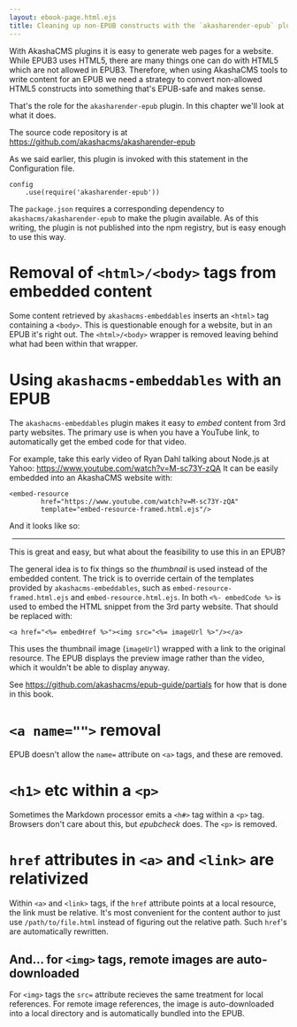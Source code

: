 ```yaml
---
layout: ebook-page.html.ejs
title: Cleaning up non-EPUB constructs with the `akasharender-epub` plugin
---
```


With AkashaCMS plugins it is easy to generate web pages for a website.  While EPUB3 uses HTML5, there are many things one can do with HTML5 which are not allowed in EPUB3.  Therefore, when using AkashaCMS tools to write content for an EPUB we need a strategy to convert non-allowed HTML5 constructs into something that's EPUB-safe and makes sense.  

That's the role for the `akasharender-epub` plugin.  In this chapter we'll look at what it does.

The source code repository is at https://github.com/akashacms/akasharender-epub

As we said earlier, this plugin is invoked with this statement in the Configuration file.

```
config
    .use(require('akasharender-epub'))
```

The `package.json` requires a corresponding dependency to `akashacms/akasharender-epub` to make the plugin available.  As of this writing, the plugin is not published into the npm registry, but is easy enough to use this way.

# Removal of `<html>/<body>` tags from embedded content

Some content retrieved by `akashacms-embeddables` inserts an `<html>` tag containing a `<body>`.  This is questionable enough for a website, but in an EPUB it's right out.  The `<html>/<body>` wrapper is removed leaving behind what had been within that wrapper.

# Using `akashacms-embeddables` with an EPUB

The `akashacms-embeddables` plugin makes it easy to _embed_ content from 3rd party websites.  The primary use is when you have a YouTube link, to automatically get the embed code for that video.  

For example, take this early video of Ryan Dahl talking about Node.js at Yahoo: https://www.youtube.com/watch?v=M-sc73Y-zQA  It can be easily embedded into an AkashaCMS website with:

```
<embed-resource
        href="https://www.youtube.com/watch?v=M-sc73Y-zQA"
        template="embed-resource-framed.html.ejs"/>
```

And it looks like so:  

<div style="margin: 5px; border: 1px solid grey;">
<embed-resource href="https://www.youtube.com/watch?v=M-sc73Y-zQA" template="embed-resource-framed.html.ejs"/>
</div>

This is great and easy, but what about the feasibility to use this in an EPUB?  

The general idea is to fix things so the _thumbnail_ is used instead of the embedded content.  The trick is to override certain of the templates provided by `akashacms-embeddables`, such as `embed-resource-framed.html.ejs` and `embed-resource.html.ejs`.  In both `<%- embedCode %>` is used to embed the HTML snippet from the 3rd party website.  That should be replaced with:

```
<a href="<%= embedHref %>"><img src="<%= imageUrl %>"/></a>
```

This uses the thumbnail image (`imageUrl`) wrapped with a link to the original resource.  The EPUB displays the preview image rather than the video, which it wouldn't be able to display anyway.  

See https://github.com/akashacms/epub-guide/partials for how that is done in this book.

# `<a name="">` removal

EPUB doesn't allow the `name=` attribute on `<a>` tags, and these are removed.

# `<h1>` etc within a `<p>`

Sometimes the Markdown processor emits a `<h#>` tag within a `<p>` tag.  Browsers don't care about this, but _epubcheck_ does.  The `<p>` is removed.

# `href` attributes in `<a>` and `<link>` are relativized

Within `<a>` and `<link>` tags, if the `href` attribute points at a local resource, the link must be relative.  It's most convenient for the content author to just use `/path/to/file.html` instead of figuring out the relative path.  Such `href`'s are automatically rewritten.

## And... for `<img>` tags, remote images are auto-downloaded

For `<img>` tags the `src=` attribute recieves the same treatment for local references.  For remote image references, the image is auto-downloaded into a local directory and is automatically bundled into the EPUB.
